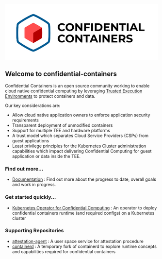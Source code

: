 ![logo](../coco_logo.png)

## Welcome to confidential-containers

Confidential Containers is an open source community working to enable cloud native confidential 
computing by leveraging 
[Trusted Execution Environments](https://en.wikipedia.org/wiki/Trusted_execution_environment) to 
protect containers and data.

Our key considerations are:
- Allow cloud native application owners to enforce application security requirements
- Transparent deployment of unmodified containers
- Support for multiple TEE and hardware platforms
- A trust model which separates Cloud Service Providers (CSPs) from guest applications
- Least privilege principles for the Kubernetes Cluster administration capabilities which impact 
delivering Confidential Computing for guest application or data inside the TEE.

### Find out more...
- [Documentation](https://github.com/confidential-containers/documentation) : Find out more about 
the progress to date, overall goals and work in progress.

### Get started quickly... 
- [Kubernetes Operator for Confidential Computing](https://github.com/confidential-containers/confidential-containers-operator)
: An operator to deploy confidential containers runtime (and required configs) on a Kubernetes 
cluster

### Supporting Repositories
- [attestation-agent](https://github.com/confidential-containers/attestation-agent) : A user space 
service for attestation procedure
- [containerd](https://github.com/confidential-containers/containerd) : A temporary fork of 
containerd to explore runtime concepts and capabilities required for confidential containers